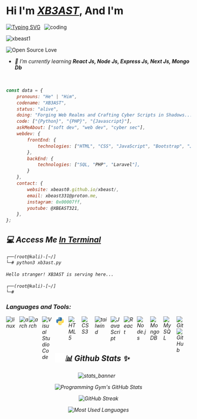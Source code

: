 <h1>Hi I'm <i><a href="https://github.com/XBEAST1" rel="nofollow"><b>XB3AST</b></i></a>, And I'm</h1>

<img align="right" width="400" src="https://mir-s3-cdn-cf.behance.net/project_modules/disp/2bbf3a52005319.5901123c114f4.gif" alt="coding">

<a href="https://git.io/typing-svg"><img src="https://readme-typing-svg.demolab.com?font=Fira+Code&pause=1000&color=EE32F7&background=000000&width=435&lines=A+Cyber+Security+Enthusiast;A+Website+Developer;A+Software+Developer" alt="Typing SVG" /></a>

<p align="left"> <img src="https://komarev.com/ghpvc/?username=xbeast1&label=Profile%20views&color=0e75b6&style=flat" alt="xbeast1" /> </p>
<img src="https://badges.frapsoft.com/os/v1/open-source.svg?v=102" alt="Open Source Love" style="max-width: 100%;"><i>

- 🌱 I’m currently learning **React Js, Node Js, Express Js, Next Js, Mongo Db**
<br>

```javascript
const data = {
    pronouns: "He" | "Him",
    codename: "XB3AST",
    status: "alive",
    doing: "Forging Web Realms and Crafting Cyber Scripts in Shadows...",
    code: ["{Python}", "{PHP}", "{Javascript}"],
    askMeAbout: ["soft dev", "web dev", "cyber sec"],
    webdev: {
        frontEnd: {
            technologies: ["HTML", "CSS", "JavaScript", "Bootstrap", "JQuery"],
        },
        backEnd: {
            technologies: ["SQL, "PHP", "Laravel"],
        }
    },
    contact: {
        website: xbeast0.github.io/xbeast/,
        email: xbeast331@proton.me,
        instagram: 0x00007ff,
        youtube: @XBEAST321,
    },
};
```
<h2><b>💻 Access Me <a href="https://xbeast0.github.io/XBEAST-Terminal.github.io/">In Terminal</a></b></h2>

```
┌──(root@kali)-[~/]
└─# python3 xb3ast.py

Hello stranger! XB3AST is serving here...

┌──(root@kali)-[~/]
└─# 
```

<h3 align="left">Languages and Tools:</h3>
<img align="left" alt="linux" width="26px" src="https://cdn.jsdelivr.net/gh/devicons/devicon@latest/icons/linux/linux-original.svg" style="padding-right:10px;" />
<img align="left" alt="arch" width="26px" src="https://cdn.jsdelivr.net/gh/devicons/devicon@latest/icons/debian/debian-original.svg" />
<img align="left" alt="arch" width="26px" src="https://cdn.jsdelivr.net/gh/devicons/devicon@latest/icons/archlinux/archlinux-original.svg" style="padding-right:10px;" />
<img align="left" alt="Visual Studio Code" width="26px" src="https://cdn.jsdelivr.net/gh/devicons/devicon/icons/vscode/vscode-original.svg" style="padding-right:10px;" />
<img align="left" alt="python" width="26px" src="https://raw.githubusercontent.com/devicons/devicon/master/icons/python/python-original.svg" style="padding-right:10px;" />
<img align="left" alt="HTML5" width="26px" src="https://cdn.jsdelivr.net/gh/devicons/devicon/icons/html5/html5-original.svg" style="padding-right:10px;" />
<img align="left" alt="CSS3" width="26px" src="https://cdn.jsdelivr.net/gh/devicons/devicon/icons/css3/css3-original.svg" style="padding-right:10px;" />
<img align="left" alt="tailwind" width="33px" src="https://tailwindcss.com/_next/static/media/tailwindcss-mark.3c5441fc7a190fb1800d4a5c7f07ba4b1345a9c8.svg" style="padding-right:10px;" />
<img align="left" alt="JavaScript" width="26px" src="https://cdn.jsdelivr.net/gh/devicons/devicon/icons/javascript/javascript-original.svg" style="padding-right:10px;" />
<img align="left" alt="React" width="26px" src="https://cdn.jsdelivr.net/gh/devicons/devicon/icons/react/react-original.svg" style="padding-right:10px;" />
<img align="left" alt="Node.js" width="26px" src="https://cdn.jsdelivr.net/gh/devicons/devicon/icons/nodejs/nodejs-original.svg" style="padding-right:10px;" />
<img align="left" alt="MongoDB" width="26px" src="https://cdn.jsdelivr.net/gh/devicons/devicon/icons/mongodb/mongodb-original.svg" style="padding-right:10px;" />
<img align="left" alt="MySQL" width="26px" src="https://cdn.jsdelivr.net/gh/devicons/devicon/icons/mysql/mysql-original.svg" style="padding-right:10px;" />
<img align="left" alt="Git" width="26px" src="https://cdn.jsdelivr.net/gh/devicons/devicon/icons/git/git-original.svg" style="padding-right:10px;" />
<img align="left" alt="GitHub" width="26px" src="https://user-images.githubusercontent.com/3369400/139447912-e0f43f33-6d9f-45f8-be46-2df5bbc91289.png" style="padding-right:10px;" />
<img align="left" alt="Terminal" width="26px" src="./img/terminal-dark.svg" />
<br>
<br>
    
<h2><b> 📊 Github Stats ✨ </b></h2>
<div class="stats" align="center">

<img  alt="stats_banner" height="150px" style="padding-right:10px;" src="https://user-images.githubusercontent.com/78341798/194534778-d662496c-ae00-4e8d-ae9b-b90912054e7f.gif"/>

![Programming Gym's GitHub Stats](https://github-readme-stats.vercel.app/api?username=xbeast1&hide=stars&count_private=true&show_icons=true&theme=algolia&border_radius=20)

![GitHub Streak](https://streak-stats.demolab.com?user=xbeast1&count_private=true&theme=algolia&border_radius=20)

![Most Used Languages](https://github-readme-stats.vercel.app/api/top-langs/?username=xbeast1&layout=compact&show_icons=true&theme=algolia&border_radius=20)
</div>
